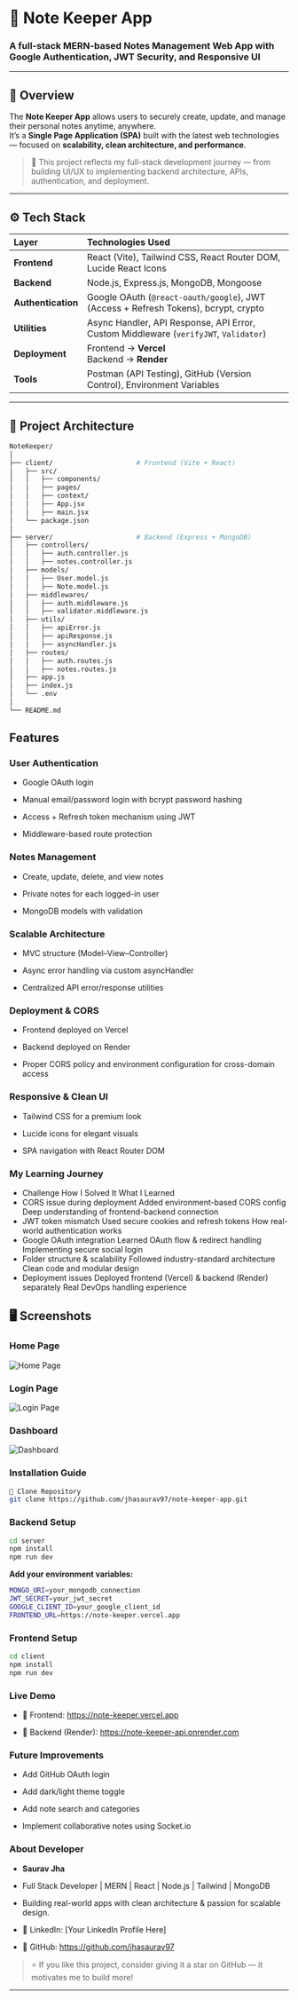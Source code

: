 # 📝 Note Keeper App

### A full-stack **MERN-based Notes Management Web App** with Google Authentication, JWT Security, and Responsive UI

---

## 🚀 Overview

The **Note Keeper App** allows users to securely create, update, and manage their personal notes anytime, anywhere.  
It’s a **Single Page Application (SPA)** built with the latest web technologies — focused on **scalability, clean architecture, and performance**.

> 🧠 This project reflects my full-stack development journey — from building UI/UX to implementing backend architecture, APIs, authentication, and deployment.

---

## ⚙️ Tech Stack

| Layer | Technologies Used |
| :---- | :---------------- |
| **Frontend** | React (Vite), Tailwind CSS, React Router DOM, Lucide React Icons |
| **Backend** | Node.js, Express.js, MongoDB, Mongoose |
| **Authentication** | Google OAuth (`@react-oauth/google`), JWT (Access + Refresh Tokens), bcrypt, crypto |
| **Utilities** | Async Handler, API Response, API Error, Custom Middleware (`verifyJWT`, `Validator`) |
| **Deployment** | Frontend → **Vercel** <br> Backend → **Render** |
| **Tools** | Postman (API Testing), GitHub (Version Control), Environment Variables |

---

## 🧩 Project Architecture

```bash
NoteKeeper/
│
├── client/                     # Frontend (Vite + React)
│   ├── src/
│   │   ├── components/
│   │   ├── pages/
│   │   ├── context/
│   │   ├── App.jsx
│   │   ├── main.jsx
│   └── package.json
│
├── server/                     # Backend (Express + MongoDB)
│   ├── controllers/
│   │   ├── auth.controller.js
│   │   ├── notes.controller.js
│   ├── models/
│   │   ├── User.model.js
│   │   ├── Note.model.js
│   ├── middlewares/
│   │   ├── auth.middleware.js
│   │   ├── validator.middleware.js
│   ├── utils/
│   │   ├── apiError.js
│   │   ├── apiResponse.js
│   │   ├── asyncHandler.js
│   ├── routes/
│   │   ├── auth.routes.js
│   │   ├── notes.routes.js
│   ├── app.js
│   ├── index.js
│   └── .env
│
└── README.md
```

##   Features

###  User Authentication

- Google OAuth login

- Manual email/password login with bcrypt password hashing

- Access + Refresh token mechanism using JWT

- Middleware-based route protection

### Notes Management

- Create, update, delete, and view notes

- Private notes for each logged-in user

- MongoDB models with validation

### Scalable Architecture

- MVC structure (Model–View–Controller)

- Async error handling via custom asyncHandler

- Centralized API error/response utilities

### Deployment & CORS

- Frontend deployed on Vercel

- Backend deployed on Render

- Proper CORS policy and environment configuration for cross-domain access

### Responsive & Clean UI

- Tailwind CSS for a premium look

- Lucide icons for elegant visuals

- SPA navigation with React Router DOM

### My Learning Journey
- Challenge	How I Solved It	What I Learned
- CORS issue during deployment	Added environment-based CORS config	Deep understanding of frontend-backend connection
- JWT token mismatch	Used secure cookies and refresh tokens	How real-world authentication works
- Google OAuth integration	Learned OAuth flow & redirect handling	Implementing secure social login
- Folder structure & scalability	Followed industry-standard architecture	Clean code and modular design
- Deployment issues	Deployed frontend (Vercel) & backend (Render) separately	Real DevOps handling experience
  
## 🖥️ Screenshots

### Home Page
![Home Page](https://private-user-images.githubusercontent.com/130860836/501333220-c0f9793a-05fb-4d71-b612-f2dc13702d39.png?jwt=eyJ0eXAiOiJKV1QiLCJhbGciOiJIUzI1NiJ9.eyJpc3MiOiJnaXRodWIuY29tIiwiYXVkIjoicmF3LmdpdGh1YnVzZXJjb250ZW50LmNvbSIsImtleSI6ImtleTUiLCJleHAiOjE3NjA1MTI4NTgsIm5iZiI6MTc2MDUxMjU1OCwicGF0aCI6Ii8xMzA4NjA4MzYvNTAxMzMzMjIwLWMwZjk3OTNhLTA1ZmItNGQ3MS1iNjEyLWYyZGMxMzcwMmQzOS5wbmc_WC1BbXotQWxnb3JpdGhtPUFXUzQtSE1BQy1TSEEyNTYmWC1BbXotQ3JlZGVudGlhbD1BS0lBVkNPRFlMU0E1M1BRSzRaQSUyRjIwMjUxMDE1JTJGdXMtZWFzdC0xJTJGczMlMkZhd3M0X3JlcXVlc3QmWC1BbXotRGF0ZT0yMDI1MTAxNVQwNzE1NThaJlgtQW16LUV4cGlyZXM9MzAwJlgtQW16LVNpZ25hdHVyZT00OTNhYTY3YTMxODAyMzgxNTMyMzVkMWQ5ZDliMWM2NTM1ZTM0NDdhNzZlN2FhMDJhYzg5Yzg1NWMzNTkzM2QyJlgtQW16LVNpZ25lZEhlYWRlcnM9aG9zdCJ9.kV6yGnuJ1uk8HlXEnNjZMVFFC9XFO-RBPfZxLthygW0)

### Login Page
![Login Page](https://private-user-images.githubusercontent.com/130860836/501333430-5d4c8e63-7369-4d43-bb4e-bed2840aca55.png?jwt=eyJ0eXAiOiJKV1QiLCJhbGciOiJIUzI1NiJ9.eyJpc3MiOiJnaXRodWIuY29tIiwiYXVkIjoicmF3LmdpdGh1YnVzZXJjb250ZW50LmNvbSIsImtleSI6ImtleTUiLCJleHAiOjE3NjA1MTI4NTgsIm5iZiI6MTc2MDUxMjU1OCwicGF0aCI6Ii8xMzA4NjA4MzYvNTAxMzMzNDMwLTVkNGM4ZTYzLTczNjktNGQ0My1iYjRlLWJlZDI4NDBhY2E1NS5wbmc_WC1BbXotQWxnb3JpdGhtPUFXUzQtSE1BQy1TSEEyNTYmWC1BbXotQ3JlZGVudGlhbD1BS0lBVkNPRFlMU0E1M1BRSzRaQSUyRjIwMjUxMDE1JTJGdXMtZWFzdC0xJTJGczMlMkZhd3M0X3JlcXVlc3QmWC1BbXotRGF0ZT0yMDI1MTAxNVQwNzE1NThaJlgtQW16LUV4cGlyZXM9MzAwJlgtQW16LVNpZ25hdHVyZT1kMjZiMTExMjIxMTI4ODk5MWJkYzBlZmFlYmUzZWEyNGY3ZTk2MGU3ZDEyNzRiN2MxMjM2ZDdiOTRkYmVmYzUxJlgtQW16LVNpZ25lZEhlYWRlcnM9aG9zdCJ9.R9pcxQdNvy-KavZJqLSS52ly6nQRUAoyjQ69C_H-5jk)

### Dashboard
![Dashboard](https://private-user-images.githubusercontent.com/130860836/501333549-7ba511dd-9340-4f70-a8f8-95cbafac334f.png?jwt=eyJ0eXAiOiJKV1QiLCJhbGciOiJIUzI1NiJ9.eyJpc3MiOiJnaXRodWIuY29tIiwiYXVkIjoicmF3LmdpdGh1YnVzZXJjb250ZW50LmNvbSIsImtleSI6ImtleTUiLCJleHAiOjE3NjA1MTI3MDMsIm5iZiI6MTc2MDUxMjQwMywicGF0aCI6Ii8xMzA4NjA4MzYvNTAxMzMzNTQ5LTdiYTUxMWRkLTkzNDAtNGY3MC1hOGY4LTk1Y2JhZmFjMzM0Zi5wbmc_WC1BbXotQWxnb3JpdGhtPUFXUzQtSE1BQy1TSEEyNTYmWC1BbXotQ3JlZGVudGlhbD1BS0lBVkNPRFlMU0E1M1BRSzRaQSUyRjIwMjUxMDE1JTJGdXMtZWFzdC0xJTJGczMlMkZhd3M0X3JlcXVlc3QmWC1BbXotRGF0ZT0yMDI1MTAxNVQwNzEzMjNaJlgtQW16LUV4cGlyZXM9MzAwJlgtQW16LVNpZ25hdHVyZT1mYTk4YTdiMGMxZDBkMmE4N2M3ZGQ2MGRjNjVhMDA0ZmQyZjRhOGJhNTk1OWRkYTdlZDkxMzQ5ZGVlN2U5NWI2JlgtQW16LVNpZ25lZEhlYWRlcnM9aG9zdCJ9.Txs8LILMdwwqfz7iOVD-Lp_ebAjwqImeMD_t48BiPUE)

### Installation Guide
```bash
🔹 Clone Repository
git clone https://github.com/jhasaurav97/note-keeper-app.git
```

### Backend Setup
```bash
cd server
npm install
npm run dev
```

**Add your environment variables:**
```bash
MONGO_URI=your_mongodb_connection
JWT_SECRET=your_jwt_secret
GOOGLE_CLIENT_ID=your_google_client_id
FRONTEND_URL=https://note-keeper.vercel.app
```

### Frontend Setup
```bash
cd client
npm install
npm run dev
```

### Live Demo

- 🔗 Frontend: https://note-keeper.vercel.app

- 🔗 Backend (Render): https://note-keeper-api.onrender.com

### Future Improvements

- Add GitHub OAuth login

- Add dark/light theme toggle

- Add note search and categories

- Implement collaborative notes using Socket.io

### About Developer

- **Saurav Jha**
- Full Stack Developer | MERN | React | Node.js | Tailwind | MongoDB
- Building real-world apps with clean architecture & passion for scalable design.

- 🔗 LinkedIn: [Your LinkedIn Profile Here]
- 🔗 GitHub: https://github.com/jhasaurav97

> ⭐ If you like this project, consider giving it a star on GitHub — it motivates me to build more!

---

